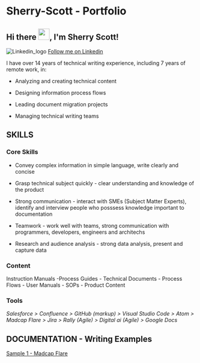 # Sherry-Scott - Portfolio
## Hi there <img src="https://raw.githubusercontent.com/MartinHeinz/MartinHeinz/master/wave.gif" width="30px">, I'm Sherry Scott!

![Linkedin_logo](https://user-images.githubusercontent.com/100245793/169851846-1b7afa95-7265-4e13-be39-8269d170dfbd.jpg) [Follow me on Linkedin](https://www.linkedin.com/in/sherry-scott-7b0113/)


I have over 14 years of technical writing experience, including 7 years of remote work, in:

- Analyzing and creating technical content 

- Designing information process flows

- Leading document migration projects

- Managing technical writing teams

## SKILLS

### Core Skills
- Convey complex information in simple language, write clearly and concise

- Grasp technical subject quickly - clear understanding and knowledge of the product

- Strong communication - interact with SMEs (Subject Matter Experts), identify and interview people who posssess knowledge important to documentation

- Teamwork - work well with teams, strong communication with programmers, developers, engineers and architechs

- Research and audience analysis - strong data analysis, present and capture data

### Content
Instruction Manuals -Process Guides - Technical Documents - Process Flows  - User Manuals - SOPs - Product Content

### Tools
_Salesforce >_ _Confluence >_ _GitHub (markup) >_ _Visual Studio Code >_ _Atom >_ _Madcap Flare >_ _Jira >_ _Rally (Agile) >_ _Digital ai (Agile) >_ _Google Docs_

## DOCUMENTATION - Writing Examples

[Sample 1 - Madcap Flare](https://github.com/shescott66/shescott66/blob/main/Documents/Signalstartnode_Madcapflare.md)
